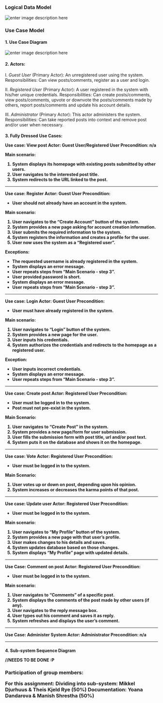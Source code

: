<h3>Logical Data Model</h3>


![enter image description here](https://lh3.googleusercontent.com/dSab5TdOk7EGdpyLRvjyeeQw1X84oyNLr1kwZEqkZokImkodm4gAnUhVXiwPoM6NpTuIX0b2YuXpWg=s0 "Logical Data Model.png")

<h3>Use Case Model</h3>
<h4>1. Use Case Diagram</h4>

![enter image description here](https://lh3.googleusercontent.com/M4NVl0gdzoM78eAe94zzrysYX_my4YKz7PrWuuT6FDeDyU9i3o6ZAuEEhf557rly8PH7DVSIurYmgw=s0 "Hacker News Clone &#40;3&#41;.png")

<h4>2. Actors:</h4>

I. *Guest User* (Primary Actor): An unregistered user using the system. 
Responsibilities: Can view posts/comments, register as a user and login.

II. *Registered User* (Primary Actor): A user registered in the system with his/her unique credentials. 
Responsibilities: Can create posts/comments, view posts/comments, upvote or downvote the posts/comments made by others, report posts/comments and update his account details.

III. *Administrator* (Primary Actor): This actor administers the system. 
Responsibilities: Can take reported posts into context and remove post and/or user when necessary.


<h4>3. Fully Dressed Use Cases:

Use case: View post
Actor: Guest User/Registered User
Precondition: n/a

Main scenario:
1. System displays its homepage with existing posts submitted by other users.
2. User navigates to the interested post title.
3. System redirects to the URL linked to the post.

---

Use case: Register
Actor: Guest User
Precondition:

- User should not already have an account in the system.

Main scenario:
1. User navigates to the “Create Account” button of the system.
2. System provides a new page asking for account creation information.
3. User submits the required information to the system.
4. System registers the information and creates a profile for the user.
5. User now uses the system as a “Registered user”.

Exceptions:

- The requested username is already registered in the system.
- System displays an error message.
- User repeats steps from “Main Scenario - step 3”.
- User provided password is short.
- System displays an error message.
- User repeats steps from “Main Scenario - step 3”.


----------


Use case: Login
Actor: Guest User
Precondition:

- User must have already registered in the system.

Main scenario:
1. User navigates to “Login” button of the system.
2. System provides a new page for the user.
3. User inputs his credentials.
4. System authorizes the credentials and redirects to the homepage as a registered user.

Exception:

- User inputs incorrect credentials.
- System displays an error message.
- User repeats steps from “Main Scenario - step 3”.


----------


Use case: Create post
Actor: Registered User
Precondition: 

- User must be logged in to the system.
- Post must not pre-exist in the system.

Main Scenario:
1. User navigates to “Create Post” in the system.
2. System provides a new page/form for user submission.
3. User fills the submission form with post title, url and/or post text.
4. System puts it on the database and shows it on the homepage.


----------


Use case: Vote
Actor: Registered User
Precondition:

- User must be logged in to the system.

Main Scenario:
1. User votes up or down on post, depending upon his opinion.
2. System increases or decreases the karma points of that post.


----------


Use case: Update user
Actor: Registered User
Precondition:

- User must be logged in to the system.

Main scenario:
1. User navigates to “My Profile” button of the system.
2. System provides a new page with that user’s profile.
3. User makes changes to his details and saves.
4. System updates database based on those changes.
5. System displays “My Profile” page with updated details.


----------


Use Case: Comment on post
Actor: Registered User
Precondition:

- User must be logged in to the system.

Main scenario:
1. User navigates to “Comments” of a specific post.
2. System displays the comments of the post made by other users (if any).
3. User navigates to the reply message box.
4. User types out his comment and saves it as reply.
5. System refreshes and displays the user’s comment.


----------


Use Case: Administer System
Actor: Administrator
Precondition: n/a


----------
<h4>4. Sub-system Sequence Diagram

//NEEDS TO BE DONE :P


<h3>Participation of group members:

For this assignment:
Dividing into sub-system: Mikkel Djurhuus & Theis Kjeld Rye (50%)
Documentation: Yoana Dandarova & Manish Shrestha (50%)